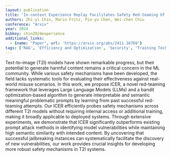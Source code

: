 ```yaml
---
layout: publication
title: 'In-context Experience Replay Facilitates Safety Red-teaming Of Text-to-image Diffusion Models'
authors: Zhi-yi Chin, Mario Fritz, Pin-yu Chen, Wei-chen Chiu
conference: "Arxiv"
year: 2024
bibkey: chin2024experience
additional_links:
  - {name: "Paper", url: 'https://arxiv.org/abs/2411.16769'}
tags: ['RAG', 'Efficiency and Optimization', 'Security', 'Training Techniques', 'Tools', 'Merging', 'Prompting', 'Reinforcement Learning', 'Responsible AI']
---
```

Text-to-image (T2I) models have shown remarkable progress, but their
potential to generate harmful content remains a critical concern in the ML
community. While various safety mechanisms have been developed, the field lacks
systematic tools for evaluating their effectiveness against real-world misuse
scenarios. In this work, we propose ICER, a novel red-teaming framework that
leverages Large Language Models (LLMs) and a bandit optimization-based
algorithm to generate interpretable and semantic meaningful problematic prompts
by learning from past successful red-teaming attempts. Our ICER efficiently
probes safety mechanisms across different T2I models without requiring internal
access or additional training, making it broadly applicable to deployed
systems. Through extensive experiments, we demonstrate that ICER significantly
outperforms existing prompt attack methods in identifying model vulnerabilities
while maintaining high semantic similarity with intended content. By uncovering
that successful jailbreaking instances can systematically facilitate the
discovery of new vulnerabilities, our work provides crucial insights for
developing more robust safety mechanisms in T2I systems.
